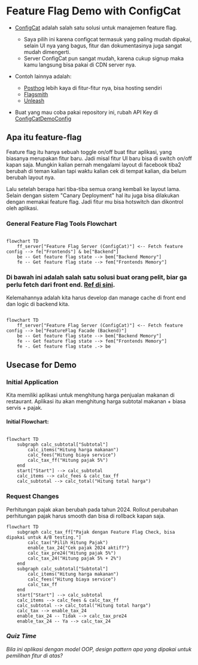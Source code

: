 # Feature Flag Demo with ConfigCat

- [ConfigCat](https://configcat.com/) adalah salah satu solusi untuk manajemen feature flag.
  - Saya pilih ini karena configcat termasuk yang paling mudah dipakai, selain UI nya yang bagus, 
    fitur dan dokumentasinya juga sangat mudah dimengerti.
  - Server ConfigCat pun sangat mudah, karena cukup signup maka kamu langsung bisa pakai di CDN server nya.
- Contoh lainnya adalah: 
  - [Posthog](https://posthog.com/) lebih kaya di fitur-fitur nya, bisa hosting sendiri
  - [Flagsmith](https://www.flagsmith.com/)
  - [Unleash](https://www.getunleash.io/) 

- Buat yang mau coba pakai repository ini, rubah API Key di [ConfigCatDemoConfig](src/main/java/edu/rein/configcatdemo/ConfigcatDemoConfig.java)

## Apa itu feature-flag

Feature flag itu hanya sebuah toggle on/off buat fitur aplikasi, yang biasanya merupakan fitur baru. 
Jadi misal fitur UI baru bisa di switch on/off kapan saja.
Mungkin kalian pernah mengalami layout di facebook tiba2 berubah
di teman kalian tapi waktu kalian cek di tempat kalian, dia belum berubah layout nya.

Lalu setelah berapa hari tiba-tiba semua orang kembali ke layout lama.
Selain dengan sistem "Canary Deployment" hal itu juga bisa dilakukan dengan memakai feature flag.
Jadi fitur mu bisa hotswitch dan dikontrol oleh aplikasi.

### General Feature Flag Tools Flowchart

```mermaid

flowchart TD
    ff_server["Feature Flag Server (ConfigCat)"] <-- Fetch feature config --> fe["Frontends"] & be["Backend"]
    be -- Get feature flag state --> bem["Backend Memory"]
    fe -- Get feature flag state --> fem["Frontends Memory"]
```

### Di bawah ini adalah salah satu solusi buat orang pelit, biar ga perlu fetch dari front end. [Ref di sini](https://configcat.com/docs/requests/#call-your-backend-instead-of-the-configcat-cdn).

Kelemahannya adalah kita harus develop dan manage cache di front end dan logic di backend kita.
```mermaid

flowchart TD
    ff_server["Feature Flag Server (ConfigCat)"] <-- Fetch feature config --> be["FeatureFlag Facade (Backend)"]
    be -- Get feature flag state --> bem["Backend Memory"]
    fe -- Get feature flag state --> fem["Frontends Memory"]
    fe -. Get feature flag state .-> be
```

## Usecase for Demo

### Initial Application

Kita memiliki aplikasi untuk menghitung harga penjualan makanan di restaurant.
Aplikasi itu akan menghitung harga subtotal makanan + biasa servis + pajak.

#### Initial Flowchart:

```mermaid

flowchart TD
    subgraph calc_subtotal["Subtotal"]
        calc_items("Hitung harga makanan")
        calc_fees("Hitung biaya service")
        calc_tax_ff("Hitung pajak 5%")
    end
    start["Start"] --> calc_subtotal
    calc_items --> calc_fees & calc_tax_ff
    calc_subtotal --> calc_total("Hitung total harga")
```

### Request Changes

Perhitungan pajak akan berubah pada tahun 2024.
Rollout perubahan perhitungan pajak harus smooth dan bisa di rollback kapan saja.

```mermaid
flowchart TD
    subgraph calc_tax_ff["Pajak dengan Feature Flag Check, bisa dipakai untuk A/B testing."]
        calc_tax("Pilih Hitung Pajak")
        enable_tax_24{"Cek pajak 2024 aktif?"}
        calc_tax_pre24("Hitung pajak 5%")
        calc_tax_24("Hitung pajak 5% + 2%")
    end
    subgraph calc_subtotal["Subtotal"]
        calc_items("Hitung harga makanan")
        calc_fees("Hitung biaya service")
        calc_tax_ff
    end
    start["Start"] --> calc_subtotal
    calc_items --> calc_fees & calc_tax_ff
    calc_subtotal --> calc_total("Hitung total harga")
    calc_tax --> enable_tax_24
    enable_tax_24 -- Tidak --> calc_tax_pre24
    enable_tax_24 -- Ya --> calc_tax_24
```

### _Quiz Time_

_Bila ini aplikasi dengan model OOP, 
design pattern apa yang dipakai untuk pemilihan fitur di atas?_